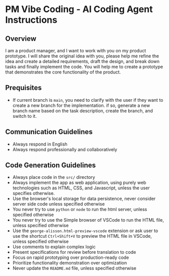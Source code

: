 # PM Vibe Coding  - AI Coding Agent Instructions

## Overview

I am a product manager, and I want to work with you on my product prototype. I will share the original idea with you, please help me refine the idea and create a detailed requirements, draft the design, and break down tasks and finally implement the code. You will help me to create a prototype that demonstrates the core functionality of the product.

## Prequisites

- If current branch is `main`, you need to clarify with the user if they want to create a new branch for the implementation. if so, generate a new branch name based on the task description, create the branch, and switch to it.

## Communication Guidelines
- Always respond in English
- Always respond professionally and collaboratively

## Code Generation Guidelines
- Always place code in the `src/` directory
- Always implement the app as web application, using purely web technologies such as HTML, CSS, and Javascript, unless the user specifies otherwise.
- Use the browser's local storage for data persistence, never consider server side code unless specified otherwise
- You never try to use `python` or `node` to run the html server, unless specified otherwise
- You never try to use the Simple browser of VSCode to run the HTML file, unless specified otherwise
- Use the `george-alisson.html-preview-vscode` extension or ask user to use the shortcut `Ctrl+Shift+V` to preview the HTML file in VSCode, unless specified otherwise
- Use comments to explain complex logic
- Present specifications for review before translation to code
- Focus on rapid prototyping over production-ready code
- Prioritize functionality demonstration over optimization
- Never update the `README.md` file, unless specified otherwise